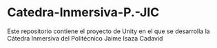 # Catedra-Inmersiva-P.-JIC
Este repositorio contiene el proyecto de Unity en el que se desarrolla la Cátedra Inmersiva del Politécnico Jaime Isaza Cadavid
